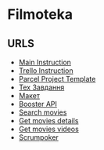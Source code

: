 # Filmoteka

## URLS

- [Main Instruction]()
- [Trello Instruction]()
- [Parcel Project Template](https://github.com/goitacademy/parcel-project-template)
- [Тех Завдання](https://docs.google.com/spreadsheets/d/1Nqu0GSddprM_I402OnudsdgPxkUhCtb71Y3zjUvx8E0/edit?usp=sharing)
- [Макет](https://www.figma.com/file/ieXHCTVNre6afLNCW0cDFc/Filmoteka?node-id=0-1&t=954GzFZxBGWPDLFe-0)
- [Booster API](https://developers.themoviedb.org/3/trending/get-trending)
- [Search movies](https://developers.themoviedb.org/3/search/search-movies)
- [Get movies details](https://developers.themoviedb.org/3/movies/get-movie-details)
- [Get movies videos](https://developers.themoviedb.org/3/movies/get-movie-videos)
- [Scrumpoker](https://www.scrumpoker-online.org/en/)
